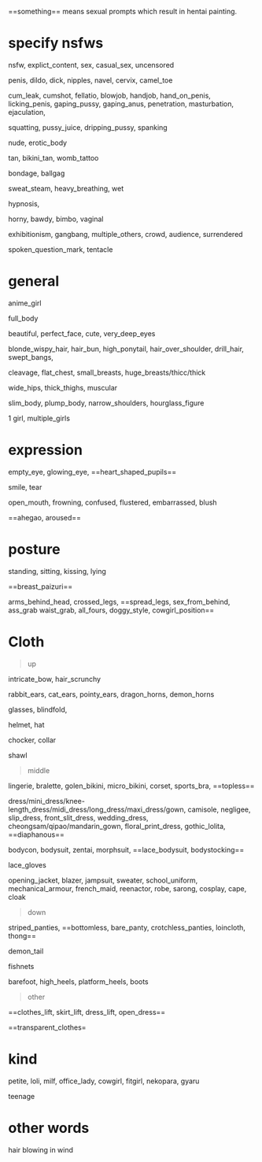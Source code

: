
==something== means sexual prompts which result in hentai painting.


# specify nsfws

nsfw, explict_content, sex, casual_sex, uncensored

penis, dildo, dick, nipples, navel, cervix, camel_toe

cum_leak, cumshot, fellatio, blowjob, handjob, hand_on_penis, licking_penis, gaping_pussy, gaping_anus, penetration, masturbation, ejaculation, 

squatting, pussy_juice, dripping_pussy, spanking

nude, erotic_body

tan, bikini_tan, womb_tattoo

bondage, ballgag

sweat_steam, heavy_breathing, wet

hypnosis,

horny, bawdy, bimbo, vaginal

exhibitionism, gangbang, multiple_others, crowd, audience, surrendered

spoken_question_mark, tentacle
# general

anime_girl

full_body

beautiful, perfect_face, cute, very_deep_eyes

blonde_wispy_hair, hair_bun, high_ponytail, hair_over_shoulder, drill_hair, swept_bangs, 

cleavage, flat_chest, small_breasts, huge_breasts/thicc/thick

wide_hips, thick_thighs, muscular 

slim_body, plump_body, narrow_shoulders, hourglass_figure


1 girl, multiple_girls


# expression

empty_eye, glowing_eye, ==heart_shaped_pupils==

smile, tear

open_mouth, frowning, confused, flustered, embarrassed, blush

==ahegao, aroused==

# posture

standing, sitting, kissing, lying

==breast_paizuri==

arms_behind_head, crossed_legs, ==spread_legs, sex_from_behind, ass_grab waist_grab, all_fours, doggy_style, cowgirl_position==


# Cloth

> up


intricate_bow, hair_scrunchy

rabbit_ears, cat_ears, pointy_ears, dragon_horns, demon_horns

glasses, blindfold, 

helmet, hat

chocker, collar

shawl

> middle

lingerie, bralette, golen_bikini, micro_bikini, corset, sports_bra, ==topless==

dress/mini_dress/knee-length_dress/midi_dress/long_dress/maxi_dress/gown, camisole, negligee, slip_dress, front_slit_dress, wedding_dress, cheongsam/qipao/mandarin_gown, floral_print_dress, gothic_lolita, ==diaphanous==

bodycon, bodysuit, zentai, morphsuit, ==lace_bodysuit, bodystocking==

lace_gloves

opening_jacket, blazer, jampsuit, sweater, school_uniform, mechanical_armour, french_maid, reenactor, robe, sarong, cosplay, cape, cloak

> down

striped_panties, ==bottomless, bare_panty, crotchless_panties, loincloth, thong==

demon_tail

fishnets

barefoot, high_heels, platform_heels, boots

> other

==clothes_lift, skirt_lift, dress_lift, open_dress==

==transparent_clothes=
# kind

petite, loli, milf, office_lady, cowgirl, fitgirl, nekopara, gyaru

teenage

# other words

hair blowing in wind